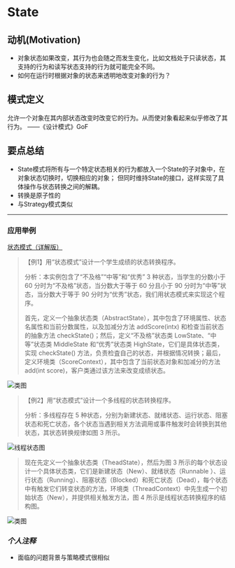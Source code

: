 # State

## 动机(Motivation)
+ 对象状态如果改变，其行为也会随之而发生变化，比如文档处于只读状态，其支持的行为和读写状态支持的行为就可能完全不同。
+ 如何在运行时根据对象的状态来透明地改变对象的行为？


## 模式定义
允许一个对象在其内部状态改变时改变它的行为。从而使对象看起来似乎修改了其行为。
——《设计模式》GoF

## 要点总结
+ State模式将所有与一个特定状态相关的行为都放入一个State的子对象中，在对象状态切换时，切换相应的对象；
但同时维持State的接口，这样实现了具体操作与状态转换之间的解耦。
+ 转换是原子性的
+ 与Strategy模式类似

***

### 应用举例
[状态模式（详解版）](http://c.biancheng.net/view/1388.html)

> 【例1】用“状态模式”设计一个学生成绩的状态转换程序。
>  
>  分析：本实例包含了“不及格”“中等”和“优秀” 3 种状态，当学生的分数小于 60 分时为“不及格”状态，当分数大于等于 60 分且小于 90 分时为“中等”状态，当分数大于等于 90 分时为“优秀”状态，我们用状态模式来实现这个程序。
>  
>  首先，定义一个抽象状态类（AbstractState），其中包含了环境属性、状态名属性和当前分数属性，以及加减分方法 addScore(intx) 和检查当前状态的抽象方法 checkState()；然后，定义“不及格”状态类 LowState、“中等”状态类 MiddleState 和“优秀”状态类 HighState，它们是具体状态类，实现 checkState() 方法，负责检査自己的状态，并根据情况转换；最后，定义环境类（ScoreContext），其中包含了当前状态对象和加减分的方法 add(int score)，客户类通过该方法来改变成绩状态。

![类图](http://c.biancheng.net/uploads/allimg/181116/3-1Q11615425V39.gif)

> 【例2】用“状态模式”设计一个多线程的状态转换程序。
>  
>  分析：多线程存在 5 种状态，分别为新建状态、就绪状态、运行状态、阻塞状态和死亡状态，各个状态当遇到相关方法调用或事件触发时会转换到其他状态，其状态转换规律如图 3 所示。

![线程状态图](http://c.biancheng.net/uploads/allimg/181116/3-1Q116154332451.gif)

> 现在先定义一个抽象状态类（TheadState），然后为图 3 所示的每个状态设计一个具体状态类，它们是新建状态（New）、就绪状态（Runnable ）、运行状态（Running）、阻塞状态（Blocked）和死亡状态（Dead），每个状态中有触发它们转变状态的方法，环境类（ThreadContext）中先生成一个初始状态（New），并提供相关触发方法，图 4 所示是线程状态转换程序的结构图。

![类图](http://c.biancheng.net/uploads/allimg/181116/3-1Q116154432352.gif)

### *个人注释*
+ 面临的问题背景与策略模式很相似